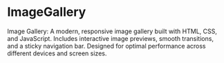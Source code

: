 # ImageGallery
Image Gallery: A modern, responsive image gallery built with HTML, CSS, and JavaScript. Includes interactive image previews, smooth transitions, and a sticky navigation bar. Designed for optimal performance across different devices and screen sizes.
